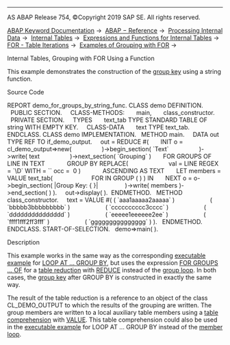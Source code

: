   

* * *

AS ABAP Release 754, ©Copyright 2019 SAP SE. All rights reserved.

[ABAP Keyword Documentation](javascript:call_link\('abenabap.htm'\)) →  [ABAP − Reference](javascript:call_link\('abenabap_reference.htm'\)) →  [Processing Internal Data](javascript:call_link\('abenabap_data_working.htm'\)) →  [Internal Tables](javascript:call_link\('abenitab.htm'\)) →  [Expressions and Functions for Internal Tables](javascript:call_link\('abentable_processing_expr_func.htm'\)) →  [FOR - Table Iterations](javascript:call_link\('abenfor_itab.htm'\)) →  [Examples of Grouping with FOR](javascript:call_link\('abenfor_grouping_abexas.htm'\)) → 

Internal Tables, Grouping with FOR Using a Function

This example demonstrates the construction of the [group key](javascript:call_link\('abengroup_key_glosry.htm'\) "Glossary Entry") using a string function.

Source Code

REPORT demo\_for\_groups\_by\_string\_func.
CLASS demo DEFINITION.
  PUBLIC SECTION.
    CLASS-METHODS:
      main,
      class\_constructor.
  PRIVATE SECTION.
    TYPES
      text\_tab TYPE STANDARD TABLE OF string WITH EMPTY KEY.
    CLASS-DATA
      text TYPE text\_tab.
ENDCLASS.
CLASS demo IMPLEMENTATION.
  METHOD main.
    DATA out TYPE REF TO if\_demo\_output.
    out = REDUCE #(
      INIT o = cl\_demo\_output=>new(
                 )->begin\_section( \`Text\`
                 )->write( text
                 )->next\_section( \`Grouping\` )
      FOR GROUPS <GROUP> OF LINE IN TEXT
            GROUP BY REPLACE(
                       val = LINE REGEX = \`\\D\` WITH = \`\` occ =  0 )
            ASCENDING AS TEXT
      LET members = VALUE text\_tab(
                      FOR <member> IN GROUP <group> ( <member> ) ) IN
      NEXT o = o->begin\_section( |Group Key: { <group> }|
               )->write( members )->end\_section( ) ).
    out->display( ).  ENDMETHOD.
  METHOD class\_constructor.
    text = VALUE #( ( \`aaa1aaaaa2aaaaa\` )
                    ( \`bbbbb3bbbbbbbbb\` )
                    ( \`cccccccccc3cccc\` )
                    ( \`ddddddddddddddd\` )
                    ( \`eeeee1eeeeee2ee\` )
                    ( \`ffff1fff2ff3fff\` )
                    ( \`ggggggggggggggg\` ) ).
  ENDMETHOD.
ENDCLASS.
START-OF-SELECTION.
  demo=>main( ).

Description

This example works in the same way as the corresponding [executable example](javascript:call_link\('abenloop_group_by_func_abexa.htm'\)) for [LOOP AT ... GROUP BY](javascript:call_link\('abaploop_at_itab_group_by.htm'\)), but uses the expression [FOR GROUPS ... OF](javascript:call_link\('abenfor_groups_of.htm'\)) for a [table reduction](javascript:call_link\('abentable_reduction_glosry.htm'\) "Glossary Entry") with [REDUCE](javascript:call_link\('abenconstructor_expression_reduce.htm'\)) instead of the [group loop](javascript:call_link\('abengroup_loop_glosry.htm'\) "Glossary Entry"). In both cases, the [group key](javascript:call_link\('abengroup_key_glosry.htm'\) "Glossary Entry") after GROUP BY is constructed in exactly the same way.

The result of the table reduction is a reference to an object of the class CL\_DEMO\_OUTPUT to which the results of the grouping are written. The group members are written to a local auxiliary table members using a [table comprehension](javascript:call_link\('abentable_comprehension_glosry.htm'\) "Glossary Entry") with [VALUE](javascript:call_link\('abenvalue_constructor_params_itab.htm'\)). This table comprehension could also be used in the [executable example](javascript:call_link\('abenloop_group_by_func_abexa.htm'\)) for LOOP AT ... GROUP BY instead of the [member loop](javascript:call_link\('abenmember_loop_glosry.htm'\) "Glossary Entry").